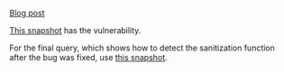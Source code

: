[Blog post](https://securitylab.github.com/research/etherpad-reflected-file-download/)

[This snapshot](https://github.com/khulnasoft-lab/securitylab/releases/download/etherpad-vulnerable-codeql-database/Etherpad_1.6.2.zip) has the vulnerability.

For the final query, which shows how to detect the sanitization function after the bug was fixed, use [this snapshot](https://github.com/khulnasoft-lab/securitylab/releases/download/etherpad-patched-codeql-database/Etherpad_42e0646327527ff0db7bcbd93fb9d16ff738905b.zip).
